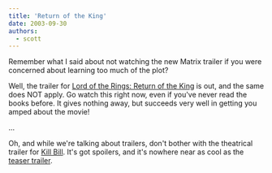 ```yaml
---
title: 'Return of the King'
date: 2003-09-30
authors:
  - scott
---
```


Remember what I said about not watching the new Matrix trailer if you were concerned about learning too much of the plot?

Well, the trailer for [Lord of the Rings: Return of the King](http://lordoftherings.net/index_rotk_trailer.html) is out, and the same does NOT apply. Go watch this right now, even if you've never read the books before. It gives nothing away, but succeeds very well in getting you amped about the movie!

...

Oh, and while we're talking about trailers, don't bother with the theatrical trailer for [Kill Bill](http://www.kill-bill.com/). It's got spoilers, and it's nowhere near as cool as the [teaser trailer](http://www.apple.com/trailers/miramax/kill_bill/).
